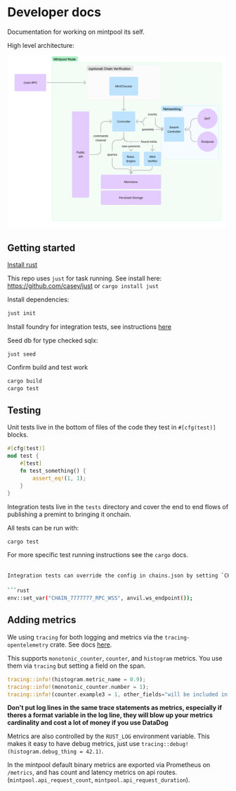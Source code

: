 # Developer docs

Documentation for working on mintpool its self.

High level architecture:

![](../data/architecture.png)

## Getting started

[Install rust](https://www.rust-lang.org/tools/install)

This repo uses `just` for task running. See install here: https://github.com/casey/just
or `cargo install just`

Install dependencies:

```sh
just init
```

Install foundry for integration tests, see
instructions [here](https://book.getfoundry.sh/getting-started/installation)

Seed db for type checked sqlx:

```shell
just seed
```

Confirm build and test work

```sh
cargo build
cargo test
```

## Testing

Unit tests live in the bottom of files of the code they test in `#[cfg(test)]` blocks.

```rust
#[cfg(test)]
mod test {
    #[test]
    fn test_something() {
        assert_eq!(1, 1);
    }
}
```

Integration tests live in the `tests` directory and cover the end to end flows of publishing a
premint to bringing it onchain.

All tests can be run with:

```
cargo test
```

For more specific test running instructions see the `cargo` docs.

```sh

Integration tests can override the config in chains.json by setting `CHAIN_{}_RPC_WSS`. Ex:

```rust
env::set_var("CHAIN_7777777_RPC_WSS", anvil.ws_endpoint());
```

## Adding metrics

We using `tracing` for both logging and metrics via the `tracing-opentelemetry` crate. See
docs [here](https://docs.rs/tracing-opentelemetry/latest/tracing_opentelemetry/struct.MetricsLayer.html).

This supports `monotonic_counter`, `counter`, and `histogram` metrics. You use them via `tracing`
but setting
a field on the span.

```rust
tracing::info!(histogram.metric_name = 0.9);
tracing::info!(monotonic_counter.number = 1);
tracing::info!(counter.example3 = 1, other_fields="will be included in tags", "Be careful about cardinality");
```

**Don't put log lines in the same trace statements as metrics, especially if theres a format
variable in the log line,
they will blow up your metrics cardinality and cost a lot of money if you use DataDog**

Metrics are also controlled by the `RUST_LOG` environment variable. This makes it easy to have debug
metrics, just use `tracing::debug!(histogram.debug_thing = 42.1)`.

In the mintpool default binary metrics are exported via Prometheus on `/metrics`, and has count and
latency metrics
on api routes. (`mintpool.api_request_count`, `mintpool.api_request_duration`).
